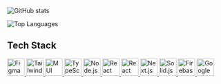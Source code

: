 ![GitHub stats](https://github-readme-stats.vercel.app/api?username=andrenormanlang&show_icons=true)

![Top Languages](https://github-readme-stats.vercel.app/api/top-langs/?username=andrenormanlang&layout=compact)

## Tech Stack

<p align="left">
  <!-- Figma -->
  <a href="https://www.figma.com/" target="_blank">
    <img src="https://simpleicons.org/icons/figma.svg" alt="Figma" width="40" height="40"/>
  </a>
  <!-- Tailwind CSS -->
  <a href="https://tailwindcss.com/" target="_blank">
    <img src="https://simpleicons.org/icons/tailwindcss.svg" alt="Tailwind CSS" width="40" height="40"/>
  </a>
  <!-- MUI (formerly Material-UI) -->
  <a href="https://mui.com/" target="_blank">
    <img src="https://simpleicons.org/icons/material-ui.svg" alt="MUI" width="40" height="40"/>
  </a>
  <!-- TypeScript -->
  <a href="https://www.typescriptlang.org/" target="_blank">
    <img src="https://simpleicons.org/icons/typescript.svg" alt="TypeScript" width="40" height="40"/>
  </a>
  <!-- Node.js -->
  <a href="https://nodejs.org/" target="_blank">
    <img src="https://simpleicons.org/icons/node-dot-js.svg" alt="Node.js" width="40" height="40"/>
  </a>
  <!-- React -->
  <a href="https://reactjs.org/" target="_blank">
    <img src="https://simpleicons.org/icons/react.svg" alt="React" width="40" height="40"/>
  </a>
  <!-- React Query -->
  <a href="https://react-query.tanstack.com/" target="_blank">
    <img src="https://simpleicons.org/icons/reactquery.svg" alt="React Query" width="40" height="40"/>
  </a>
  <!-- Next.js -->
  <a href="https://nextjs.org/" target="_blank">
    <img src="https://simpleicons.org/icons/next-dot-js.svg" alt="Next.js" width="40" height="40"/>
  </a>
  <!-- Solid.js -->
  <a href="https://www.solidjs.com/" target="_blank">
    <img src="https://simpleicons.org/icons/solid-dot-js.svg" alt="Solid.js" width="40" height="40"/>
  </a>
  <!-- Firebase -->
  <a href="https://firebase.google.com/" target="_blank">
    <img src="https://simpleicons.org/icons/firebase.svg" alt="Firebase" width="40" height="40"/>
  </a>
  <!-- Google Cloud -->
  <a href="https://cloud.google.com/" target="_blank">
    <img src="https://simpleicons.org/icons/googlecloud.svg" alt="Google Cloud" width="40" height="40"/>
  </a>
</p>

